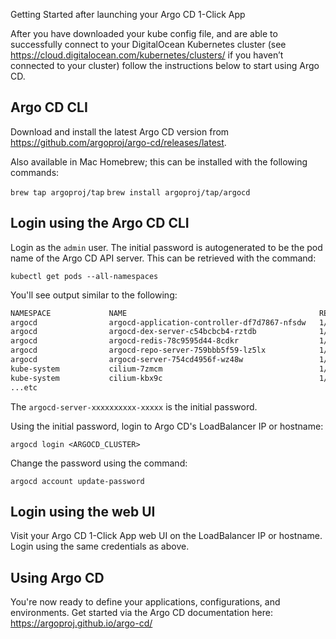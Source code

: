 Getting Started after launching your Argo CD 1-Click App

After you have downloaded your kube config file, and are able to successfully connect to your DigitalOcean Kubernetes cluster (see https://cloud.digitalocean.com/kubernetes/clusters/ if you haven’t connected to your cluster) follow the instructions below to start using Argo CD.

## Argo CD CLI

Download and install the latest Argo CD version from https://github.com/argoproj/argo-cd/releases/latest.

Also available in Mac Homebrew; this can be installed with the following commands:

`brew tap argoproj/tap`
`brew install argoproj/tap/argocd`

## Login using the Argo CD CLI

Login as the `admin` user. The initial password is autogenerated to be the pod name of the Argo CD API server. This can be retrieved with the command:

`kubectl get pods --all-namespaces`

You'll see output similar to the following: 

```bash
NAMESPACE             NAME                                           READY   STATUS    RESTARTS   AGE
argocd                argocd-application-controller-df7d7867-nfsdw   1/1     Running   0          6m2s
argocd                argocd-dex-server-c54bcbcb4-rztdb              1/1     Running   0          6m2s
argocd                argocd-redis-78c9595d44-8cdkr                  1/1     Running   0          6m2s
argocd                argocd-repo-server-759bbb5f59-lz5lx            1/1     Running   0          6m2s
argocd                argocd-server-754cd4956f-wz48w                 1/1     Running   0          6m2s
kube-system           cilium-7zmcm                                   1/1     Running   0          4h10m
kube-system           cilium-kbx9c                                   1/1     Running   0          4h9m
...etc
```

The `argocd-server-xxxxxxxxxx-xxxxx` is the initial password. 

Using the initial password, login to Argo CD's LoadBalancer IP or hostname:

`argocd login <ARGOCD_CLUSTER>`

Change the password using the command:

`argocd account update-password`

## Login using the web UI

Visit your Argo CD 1-Click App web UI on the LoadBalancer IP or hostname. Login using the same credentials as above. 

## Using Argo CD 

You're now ready to define your applications, configurations, and environments. Get started via the Argo CD documentation here: https://argoproj.github.io/argo-cd/
